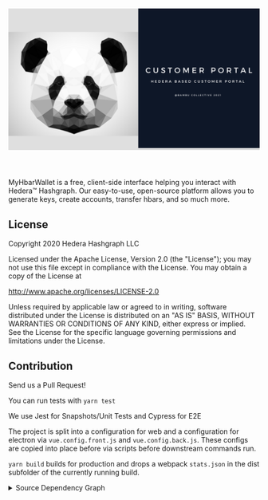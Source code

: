 <div align="center">
   <h1>
       <img src="src/ui/assets/BAMBU_CustomerPortal.png" alt="logo" />
   </h1>
</div>

<br>

MyHbarWallet is a free, client-side interface helping you interact with Hedera™ Hashgraph. Our easy-to-use, open-source platform allows you to generate keys, create accounts, transfer hbars, and so much more.

## License

Copyright 2020 Hedera Hashgraph LLC

Licensed under the Apache License, Version 2.0 (the "License");
you may not use this file except in compliance with the License.
You may obtain a copy of the License at

<http://www.apache.org/licenses/LICENSE-2.0>

Unless required by applicable law or agreed to in writing, software
distributed under the License is distributed on an "AS IS" BASIS,
WITHOUT WARRANTIES OR CONDITIONS OF ANY KIND, either express or implied.
See the License for the specific language governing permissions and
limitations under the License.

## Contribution

Send us a Pull Request!

You can run tests with `yarn test`

We use Jest for Snapshots/Unit Tests and Cypress for E2E

The project is split into a configuration for web and a configuration
for electron via `vue.config.front.js` and `vue.config.back.js`.
These configs are copied into place before via scripts before
downstream commands run.

`yarn build` builds for production and drops a webpack `stats.json`
in the dist subfolder of the currently running build.

<details>
  <summary>Source Dependency Graph</summary>
  <img src="src/ui/assets/deps.svg"></img>
</details>
